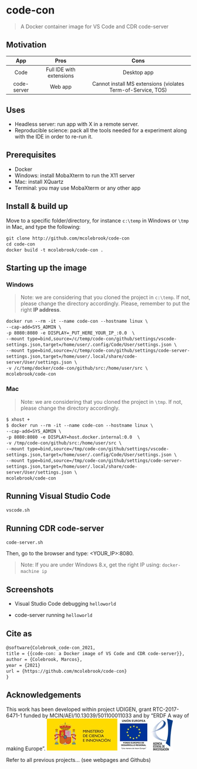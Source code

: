 # code-con
> A Docker container image for VS Code and CDR code-server

## Motivation

|     App     |           Pros           |                            Cons                              |
|:-----------:|:------------------------:|:------------------------------------------------------------:|
|     Code    | Full IDE with extensions |                         Desktop app                          |
| code-server |          Web app         | Cannot install MS extensions (violates Term-of-Service, TOS) |

## Uses
- Headless server: run app with X in a remote server.
- Reproducible science: pack all the tools needed for a experiment along with the IDE in order to re-run it.

## Prerequisites

- Docker
- Windows: install MobaXterm to run the X11 server
- Mac: install XQuartz
- Terminal: you may use MobaXterm or any other app


## Install & build up

Move to a specific folder/directory, for instance `c:\temp` in Windows or `\tmp` in Mac, and type the following:

```
git clone http://github.com/mcolebrook/code-con
cd code-con
docker build -t mcolebrook/code-con .
```


## Starting up the image

### Windows

> Note: we are considering that you cloned the project in `c:\temp`. If not, please change the directory accordingly. Please, remember to put the right **IP address**.

```
docker run --rm -it --name code-con --hostname linux \
--cap-add=SYS_ADMIN \
-p 8080:8080 -e DISPLAY=_PUT_HERE_YOUR_IP_:0.0  \
--mount type=bind,source=/c/temp/code-con/github/settings/vscode-settings.json,target=/home/user/.config/Code/User/settings.json \
--mount type=bind,source=/c/temp/code-con/github/settings/code-server-settings.json,target=/home/user/.local/share/code-server/User/settings.json \
-v /c/temp/docker/code-con/github/src:/home/user/src \
mcolebrook/code-con
```


### Mac

> Note: we are considering that you cloned the project in `\tmp`. If not, please change the directory accordingly.

```
$ xhost +
$ docker run --rm -it --name code-con --hostname linux \
--cap-add=SYS_ADMIN \
-p 8080:8080 -e DISPLAY=host.docker.internal:0.0  \
-v /tmp/code-con/github/src:/home/user/src \
--mount type=bind,source=/tmp/code-con/github/settings/vscode-settings.json,target=/home/user/.config/Code/User/settings.json \
--mount type=bind,source=/tmp/code-con/github/settings/code-server-settings.json,target=/home/user/.local/share/code-server/User/settings.json \
mcolebrook/code-con
```


## Running Visual Studio Code

```
vscode.sh
```

## Running CDR code-server

```
code-server.sh
```

Then, go to the browser and type: <YOUR_IP>:8080.

> Note: If you are under Windows 8.x, get the right IP using: `docker-machine ip`

## Screenshots

- Visual Studio Code debugging `helloworld`

- code-server running `helloworld`

## Cite as

```
@software{Colebrook_code-con_2021,
title = {{code-con: a Docker image of VS Code and CDR code-server}},
author = {Colebrook, Marcos},
year = {2021}
url = {https://github.com/mcolebrook/code-con}
}
```

## Acknowledgements
This work has been developed within project UDIGEN, grant RTC-2017-6471-1 funded by MCIN/AEI/10.13039/501100011033 and by “ERDF A way of making Europe”.
![MCIN/AEI/ERDF](_figures/MCIN_AEI.jpg)

Refer to all previous projects... (see webpages and Githubs)